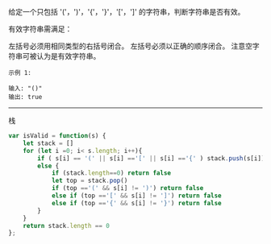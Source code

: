 给定一个只包括 '('，')'，'{'，'}'，'['，']' 的字符串，判断字符串是否有效。

有效字符串需满足：

左括号必须用相同类型的右括号闭合。
左括号必须以正确的顺序闭合。
注意空字符串可被认为是有效字符串。

```case
示例 1:

输入: "()"
输出: true
```

---

栈

```javascript
var isValid = function(s) {
    let stack = []
    for (let i =0; i< s.length; i++){
        if ( s[i] == '(' || s[i] =='[' || s[i] =='{' ) stack.push(s[i])
        else {
            if (stack.length==0) return false
            let top = stack.pop()
            if (top =='(' && s[i] != ')') return false
            else if (top =='[' && s[i] != ']') return false
            else if (top =='{' && s[i] != '}') return false
        }
    }
    return stack.length == 0
};
```
